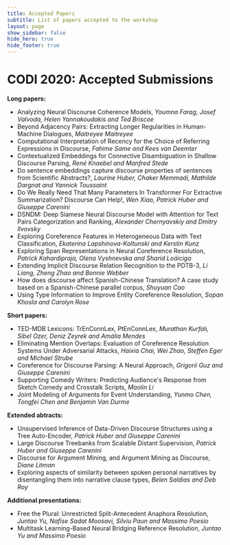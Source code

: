 ```yaml
---
title: Accepted Papers
subtitle: List of papers accepted to the workshop
layout: page
show_sidebar: false
hide_hero: true
hide_footer: true
---
```


# CODI 2020: Accepted Submissions

**Long papers:**
* Analyzing Neural Discourse Coherence Models,
   *Youmna Farag, Josef Valvoda, Helen Yannakoudakis and Ted Briscoe*
* Beyond Adjacency Pairs: Extracting Longer Regularities in Human-Machine Dialogues,
 	 *Maitreyee Maitreyee*
* Computational Interpretation of Recency for the Choice of Referring Expressions in Discourse,
 	*Fahime Same and Kees van Deemter*
* Contextualized Embeddings for Connective Disambiguation in Shallow Discourse Parsing,
 	*René Knaebel and Manfred Stede*
* Do sentence embeddings capture discourse properties of sentences from Scientific Abstracts?,
 	*Laurine Huber, Chaker Memmadi, Mathilde Dargnat and Yannick Toussaint*
* Do We Really Need That Many Parameters In Transformer For Extractive Summarization? Discourse Can Help!,
 	*Wen Xiao, Patrick Huber and Giuseppe Carenini*
* DSNDM: Deep Siamese Neural Discourse Model with Attention for Text Pairs Categorization and Ranking,
 	*Alexander Chernyavskiy and Dmitry Ilvovsky*
* Exploring Coreference Features in Heterogeneous Data with Text Classification,
 	*Ekaterina Lapshinova-Koltunski and Kerstin Kunz*
* Exploring Span Representations in Neural Coreference Resolution,
 	*Patrick Kahardipraja, Olena Vyshnevska and Sharid Loáiciga*
* Extending Implicit Discourse Relation Recognition to the PDTB-3,
 	*Li Liang, Zheng Zhao and Bonnie Webber*
* How does discourse affect Spanish-Chinese Translation? A case study based on a Spanish-Chinese parallel corpus,
 	*Shuyuan Cao*
* Using Type Information to Improve Entity Coreference Resolution,
 	*Sopan Khosla and Carolyn Rose*
  
**Short papers:**
* TED-MDB Lexicons: TrEnConnLex, PtEnConnLex,
 	*Murathan Kurfalı, Sibel Ozer, Deniz Zeyrek and Amália Mendes*
* Eliminating Mention Overlaps: Evaluation of Coreference Resolution Systems Under Adversarial Attacks,
 	*Haixia Chai, Wei Zhao, Steffen Eger and Michael Strube*
* Coreference for Discourse Parsing: A Neural Approach,
 	*Grigorii Guz and Giuseppe Carenini*
* Supporting Comedy Writers: Predicting Audience's Response from Sketch Comedy and Crosstalk Scripts,
 	*Maolin Li*
* Joint Modeling of Arguments for Event Understanding,
 	*Yunmo Chen, Tongfei Chen and Benjamin Van Durme*
  
**Extended abtracts:**
* Unsupervised Inference of Data-Driven Discourse Structures using a Tree Auto-Encoder,
 	*Patrick Huber and Giuseppe Carenini*
* Large Discourse Treebanks from Scalable Distant Supervision,
 	*Patrick Huber and Giuseppe Carenini*
* Discourse for Argument Mining, and Argument Mining as Discourse,
 	*Diane Litman*
* Exploring aspects of similarity between spoken personal narratives by disentangling them into narrative clause types,
 	*Belen Saldias and Deb Roy*

**Additional presentations:**
* Free the Plural: Unrestricted Split-Antecedent Anaphora Resolution,
 	*Juntao Yu, Nafise Sadat Moosavi, Silviu Paun and Massimo Poesio*
* Multitask Learning-Based Neural Bridging Reference Resolution,
 	*Juntao Yu and Massimo Poesio*
